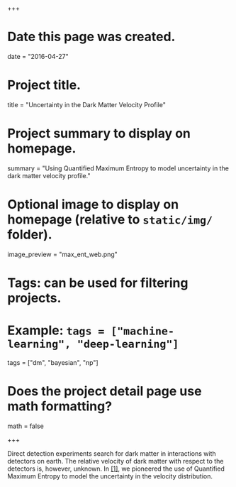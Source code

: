 +++
# Date this page was created.
date = "2016-04-27"

# Project title.
title = "Uncertainty in the Dark Matter Velocity Profile"

# Project summary to display on homepage.
summary = "Using Quantified Maximum Entropy to model uncertainty in the dark matter velocity profile."

# Optional image to display on homepage (relative to `static/img/` folder).
image_preview = "max_ent_web.png"

# Tags: can be used for filtering projects.
# Example: `tags = ["machine-learning", "deep-learning"]`
tags = ["dm", "bayesian", "np"]

# Does the project detail page use math formatting?
math = false

+++


Direct detection experiments search for dark matter in interactions with detectors on earth. The relative velocity of dark matter with respect to the detectors is,
however, unknown. In [[1]](/publication/dm), we pioneered the use of Quantified Maximum Entropy to model the uncertainty in the velocity distribution.
